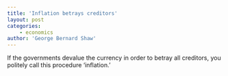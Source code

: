 ```yaml
---
title: 'Inflation betrays creditors'
layout: post
categories:
    - economics
author: 'George Bernard Shaw'
---
```


If the governments devalue the currency in order to betray all creditors, you politely call this procedure ‘inflation.’